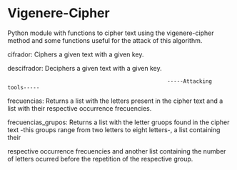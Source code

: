 # Vigenere-Cipher
Python module with functions to cipher text using the vigenere-cipher method and some functions useful for the attack of this algorithm. 

cifrador: Ciphers a given text with a given key.

descifrador: Deciphers a given text with a given key.


                                                      -----Attacking tools-----

frecuencias: Returns a list with the letters present in the cipher text and a list with their respective occurrence frecuencies.

frecuencias_grupos: Returns a list with the letter gruops found in the cipher text -this groups range from two letters to eight letters-, a list containing their

respective occurrence frecuencies and another list containing the number of letters ocurred before the repetition of the respective group. 
